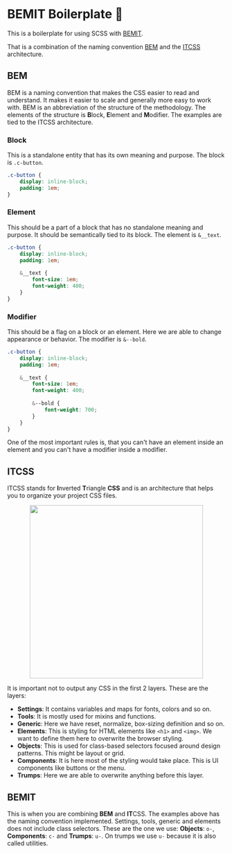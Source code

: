 # BEMIT Boilerplate 🎨

This is a boilerplate for using SCSS with [BEMIT](#bemit). 

That is a combination of the naming convention [BEM](#bem) and the [ITCSS](#itcss) architecture.

## BEM

BEM is a naming convention that makes the CSS easier to read and understand. It makes it easier to scale and generally more easy to work with. BEM is an abbreviation of the structure of the methodology. The elements of the structure is **B**lock, **E**lement and **M**odifier. The examples are tied to the ITCSS architecture.

### Block

This is a standalone entity that has its own meaning and purpose. The block is `.c-button`.

```scss
.c-button {
    display: inline-block;
    padding: 1em;
}
```

### Element

This should be a part of a block that has no standalone meaning and purpose. It should be semantically tied to its block. The element is `&__text`.

```scss
.c-button {
    display: inline-block;
    padding: 1em;
    
    &__text {
        font-size: 1em;
        font-weight: 400;
    }
}
```

### Modifier

This should be a flag on a block or an element. Here we are able to change appearance or behavior. The modifier is `&--bold`.

```scss
.c-button {
    display: inline-block;
    padding: 1em;
    
    &__text {
        font-size: 1em;
        font-weight: 400;
        
        &--bold {
            font-weight: 700;
        }
    }
}
```

One of the most important rules is, that you can't have an element inside an element and you can't have a modifier inside a modifier.

## ITCSS

ITCSS stands for **I**nverted **T**riangle **CSS** and is an architecture that helps you to organize your project CSS files. 

<p align="center">
    <img src="https://raw.githubusercontent.com/steffenpedersen/bemit-boilerplate/master/itcss.png" width="400px">
</p>

It is important not to output any CSS in the first 2 layers. These are the layers:
- **Settings**: It contains variables and maps for fonts, colors and so on.
- **Tools**: It is mostly used for mixins and functions. 
- **Generic**: Here we have reset, normalize, box-sizing definition  and so on.
- **Elements**: This is styling for HTML elements like `<h1>` and `<img>`. We want to define them here to overwrite the browser styling.
- **Objects**: This is used for class-based selectors focused around design patterns. This might be layout or grid.
- **Components**: It is here most of the styling would take place. This is UI components like buttons or the menu.
- **Trumps**: Here we are able to overwrite anything before this layer.

## BEMIT

This is when you are combining **BEM** and **IT**CSS. The examples above has the naming convention implemented. Settings, tools, generic and elements does not include class selectors. These are the one we use: **Objects**: `o-`, **Components**: `c-` and **Trumps**: `u-`. On trumps we use `u-` because it is also called utilities.
